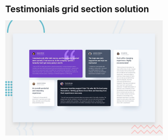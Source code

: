 # Testimonials grid section solution

![Design preview for the Testimonials grid section coding challenge](./design/desktop-preview.jpg)